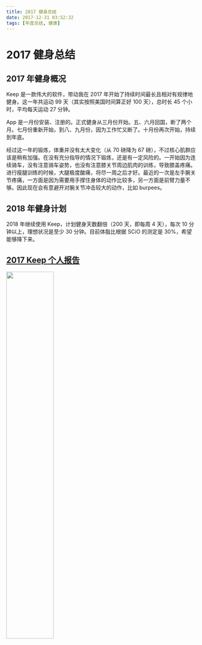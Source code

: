```yaml
---
title: 2017 健身总结
date: 2017-12-31 03:52:32
tags: [年度总结, 健康]
---
```


# 2017 健身总结

## 2017 年健身概况
Keep 是一款伟大的软件，带动我在 2017 年开始了持续时间最长且相对有规律地健身。这一年共运动 99 天（其实按照美国时间算正好 100 天），总时长 45 个小时，平均每天运动 27 分钟。

App 是一月份安装、注册的。正式健身从三月份开始。五、六月回国，断了两个月。七月份重新开始，到八、九月份，因为工作忙又断了。十月份再次开始，持续到年底。

经过这一年的锻炼，体重并没有太大变化（从 70 磅降为 67 磅），不过核心肌群应该是稍有加强。在没有充分指导的情况下锻炼，还是有一定风险的。一开始因为连续骑车，没有注意骑车姿势，也没有注意膝关节周边肌肉的训练，导致膝盖疼痛。进行瘦腿训练的时候，大腿极度酸痛，将尽一周之后才好。最近的一次是左手腕关节疼痛，一方面是因为需要用手撑住身体的动作比较多，另一方面是前臂力量不够。因此现在会有意避开对腕关节冲击较大的动作，比如 burpees。

## 2018 年健身计划
2018 年继续使用 Keep，计划健身天数翻倍（200 天，即每周 4 天），每次 10 分钟以上，理想状况是至少 30 分钟。目前体脂比根据 SCiO 的测定是 30%，希望能够降下来。

## [2017 Keep 个人报告](https://show.gotokeep.com/event/annualreport2017/5889ce8a31f11619756eda55)
<img src="/images/2017-12-31-workout-2017-summary/IMG_4270.jpg" width="50%"/>
